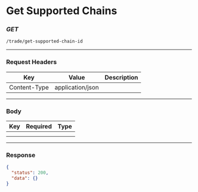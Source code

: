 # Get Supported Chains

### _GET_

```bash
/trade/get-supported-chain-id
```

---

### Request Headers

| Key          | Value            | Description |
| ------------ | ---------------- | ----------- |
| Content-Type | application/json |             |

---

### Body

| Key | Required | Type |
| --- | -------- | ---- |
|     |          |      |
|     |          |      |

---

### Response

```json
{
  "status": 200,
  "data": {}
}
```
